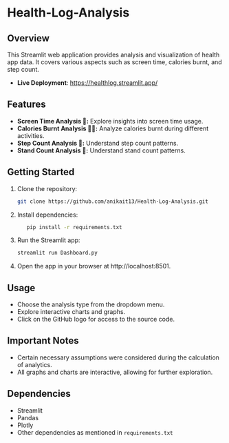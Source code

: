 # Health-Log-Analysis


## Overview
This Streamlit web application provides analysis and visualization of health app data. It covers various aspects such as screen time, calories burnt, and step count.
- **Live Deployment**:
https://healthlog.streamlit.app/

## Features
- **Screen Time Analysis 📲:** Explore insights into screen time usage.
- **Calories Burnt Analysis 🏋🏻:** Analyze calories burnt during different activities.
- **Step Count Analysis 🏃:** Understand step count patterns.
- **Stand Count Analysis 🧍‍:** Understand stand count patterns.

## Getting Started
1. Clone the repository:
   ```bash
   git clone https://github.com/anikait13/Health-Log-Analysis.git
   ```
2. Install dependencies:
   ```bash
      pip install -r requirements.txt
   ```
3. Run the Streamlit app:
   ```bash
   streamlit run Dashboard.py
   ```
4. Open the app in your browser at http://localhost:8501.

## Usage
- Choose the analysis type from the dropdown menu.
- Explore interactive charts and graphs.
- Click on the GitHub logo for access to the source code.
## Important Notes
- Certain necessary assumptions were considered during the calculation of analytics.
- All graphs and charts are interactive, allowing for further exploration.
## Dependencies
- Streamlit
- Pandas
- Plotly
- Other dependencies as mentioned in `requirements.txt`

